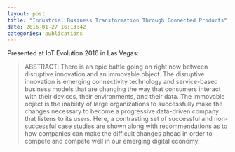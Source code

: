```yaml
---
layout: post
title: "Industrial Business Transformation Through Connected Products"
date: 2016-01-27 16:13:42
categories: publications
---
```


Presented at IoT Evolution 2016 in Las Vegas:

> ABSTRACT: There is an epic battle going on right now between disruptive innovation and an immovable object. The disruptive innovation is emerging connectivity technology and service-based business models that are changing the way that consumers interact with their devices, their environments, and their data. The immovable object is the inability of large organizations to successfully make the changes necessary to become a progressive data-driven company that listens to its users. Here, a contrasting set of successful and non-successful case studies are shown along with recommendations as to how companies can make the difficult changes ahead in order to compete and compete well in our emerging digital economy.

